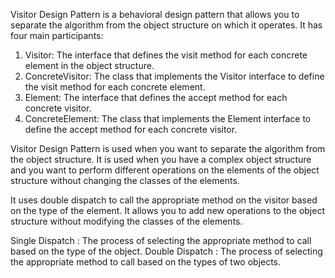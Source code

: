 Visitor Design Pattern is a behavioral design pattern that allows you to separate the
algorithm from the object structure on which it operates.
It has four main participants:
1. Visitor: The interface that defines the visit method for each concrete element in the object
structure.
2. ConcreteVisitor: The class that implements the Visitor interface to define the visit method
for each concrete element.
3. Element: The interface that defines the accept method for each concrete visitor.
4. ConcreteElement: The class that implements the Element interface to define the accept method
for each concrete visitor.

Visitor Design Pattern is used when you want to separate the algorithm from the object structure.
It is used when you have a complex object structure and you want to perform different operations
on the elements of the object structure without changing the classes of the elements.

It uses double dispatch to call the appropriate method on the visitor based on the type of the element.
It allows you to add new operations to the object structure without modifying the classes of the elements.

Single Dispatch : The process of selecting the appropriate method to call based on the type of the object.
Double Dispatch : The process of selecting the appropriate method to call based on the types of two objects.